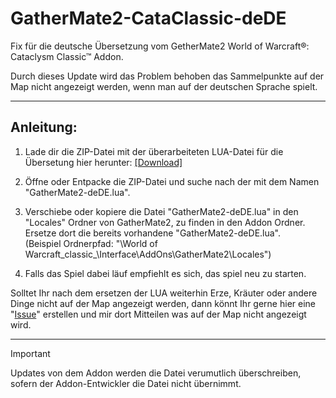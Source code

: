 # GatherMate2-CataClassic-deDE
Fix für die deutsche Übersetzung vom GetherMate2 World of Warcraft®: Cataclysm Classic™ Addon.  
  
Durch dieses Update wird das Problem behoben das Sammelpunkte auf der Map nicht angezeigt werden, wenn man auf der deutschen Sprache spielt.
***
## Anleitung:
1. Lade dir die ZIP-Datei mit der überarbeiteten LUA-Datei für die Übersetung hier herunter: [[Download]](https://github.com/csBlackWolf/GatherMate2-CataClassic-deDE/archive/refs/heads/main.zip)
  
2. Öffne oder Entpacke die ZIP-Datei und suche nach der mit dem Namen "GatherMate2-deDE.lua".  
  
3. Verschiebe oder kopiere die Datei "GatherMate2-deDE.lua" in den "Locales" Ordner von GatherMate2, zu finden in den Addon Ordner. Ersetze dort die bereits vorhandene "GatherMate2-deDE.lua".  
  (Beispiel Ordnerpfad: "\World of Warcraft\_classic_\Interface\AddOns\GatherMate2\Locales")  
  
5. Falls das Spiel dabei läuf empfiehlt es sich, das spiel neu zu starten.


Solltet Ihr nach dem ersetzen der LUA weiterhin Erze, Kräuter oder andere Dinge nicht auf der Map angezeigt werden, dann könnt Ihr gerne hier eine "[Issue](https://github.com/csBlackWolf/GatherMate2-CataClassic-deDE/issues/new)" erstellen und mir dort Mitteilen was auf der Map nicht angezeigt wird.
***  
  
> [!IMPORTANT]
> Updates von dem Addon werden die Datei verumutlich überschreiben, sofern der Addon-Entwickler die Datei nicht übernimmt.
